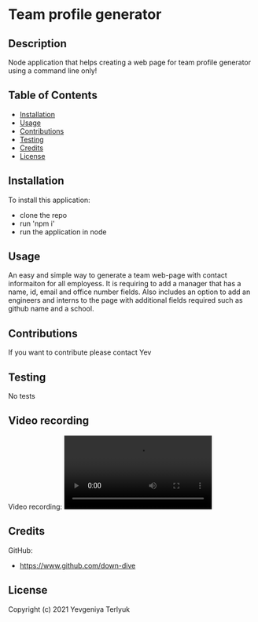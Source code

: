 # Team profile generator

## Description
Node application that helps creating a web page for team profile generator using a command line only!

## Table of Contents

* [Installation](#installation)
* [Usage](#usage)
* [Contributions](#contributions)
* [Testing](#testing)
* [Credits](#credits)
* [License](#license)

## Installation
To install this application:
* clone the repo 
* run 'npm i' 
* run the application in node

## Usage
An easy and simple way to generate a team web-page with contact informaiton for all employess. It is requiring to add a manager that has a name, id, email and office number fields. Also includes an option to add an engineers and interns to the page with additional fields required such as github name and a school.

## Contributions
If you want to contribute please contact Yev

## Testing
No tests

## Video recording
Video recording: 
![alt=team-profile-generator](./assets/vides/team-profile-generator.mov)

## Credits
GitHub: 
* https://www.github.com/down-dive

## License
Copyright (c) 2021 Yevgeniya Terlyuk
